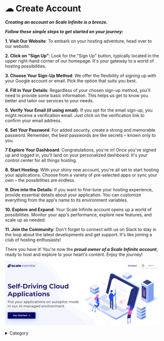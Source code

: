 
# ☁ Create Account

_**Creating an account on Scale Infinite is a breeze.**_

&#x20;_**Follow these simple steps to get started on your journey:**_

**1. Visit Our Website**: To embark on your hosting adventure, head over to our website.

**2. Click on "Sign Up"**: Look for the "Sign Up" button, typically located in the upper right-hand corner of our homepage. It's your gateway to a world of hosting possibilities.

**3. Choose Your Sign-Up Method**: We offer the flexibility of signing up with your Google account or email. Pick the option that suits you best.

**4. Fill in Your Details**: Regardless of your chosen sign-up method, you'll need to provide some basic information. This helps us get to know you better and tailor our services to your needs.

**5. Verify Your Email (if using email)**: If you opt for the email sign-up, you might receive a verification email. Just click on the verification link to confirm your email address.

**6. Set Your Password**: For added security, create a strong and memorable password. Remember, the best passwords are like secrets – known only to you.

**7 Explore Your Dashboard**: Congratulations, you're in! Once you've signed up and logged in, you'll land on your personalized dashboard. It's your control center for all things hosting.

**8. Start Hosting**: With your shiny new account, you're all set to start hosting your applications. Choose from a variety of pre-selected apps or sync your own – the possibilities are endless.

**9. Dive into the Details**: If you want to fine-tune your hosting experience, provide essential details about your application. You can customize everything from the app's name to its environment variables.

**10. Explore and Expand**: Your Scale Infinite account opens up a world of possibilities. Monitor your app's performance, explore new features, and scale up as needed.

**11. Join the Community**: Don't forget to connect with us on Slack to stay in the loop about the latest developments and get support. It's like joining a club of hosting enthusiasts!

There you have it! You're now the _**proud owner of a Scale Infinite account**_, ready to host and explore to your heart's content. Enjoy the journey!



![Alt Text](/img/o9.jpg)

<details>

<summary>Category</summary>

Kubernetes, cloud computing, DevOps, cloud services, hosting platform, container orchestration, cloud infrastructure, cloud deployment, cloud management, cloud technology, cloud solutions, create account

</details>
